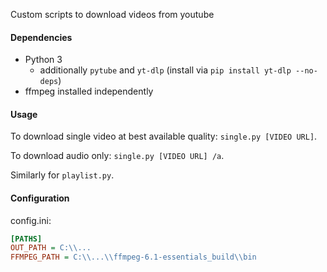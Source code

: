Custom scripts to download videos from youtube

#### Dependencies
- Python 3
  - additionally `pytube` and `yt-dlp` (install via `pip install yt-dlp --no-deps`)
- ffmpeg installed independently

#### Usage
To download single video at best available quality: `single.py [VIDEO URL]`.

To download audio only: `single.py [VIDEO URL] /a`.

Similarly for `playlist.py`.

#### Configuration
config.ini:
```ini
[PATHS]
OUT_PATH = C:\\...
FFMPEG_PATH = C:\\...\\ffmpeg-6.1-essentials_build\\bin
```
